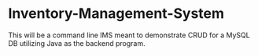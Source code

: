 # Inventory-Management-System
This will be a command line IMS meant to demonstrate CRUD for a MySQL DB utilizing Java as the backend program. 
